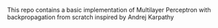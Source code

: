 This repo contains a basic implementation of Multilayer Perceptron with backpropagation from scratch inspired by Andrej Karpathy 
